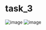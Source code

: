 # task_3
![image](https://user-images.githubusercontent.com/98108717/151218721-9071456b-9e45-497c-88bc-e1cbf979c0aa.png)
![image](https://user-images.githubusercontent.com/98108717/151218972-bcbec77d-4405-4cb8-872e-0de3025c3b4f.png)
